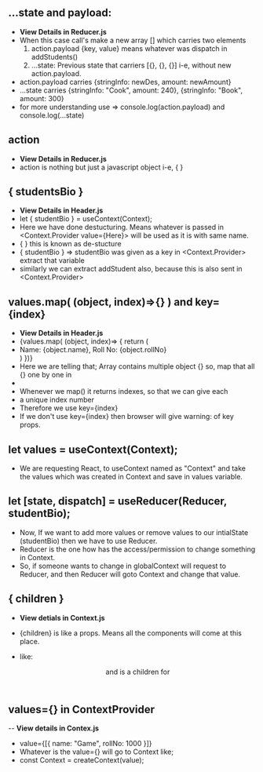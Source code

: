 ## ...state and payload:
- **View Details in Reducer.js**
- When this case call's make a new array [] which carries two elements
    1. action.payload {key, value} means whatever was dispatch in addStudents() 
    2. ...state: Previous state that carriers [{}, {}, {}] i-e, without new action.payload.
-  action.payload carries {stringInfo: newDes, amount: newAmount}
- ...state carries {stringInfo: "Cook", amount: 240}, {stringInfo: "Book", amount: 300}
- for more understanding use => console.log(action.payload) and console.log(...state)

## action
- **View Details in Reducer.js**
- action is nothing but just a javascript object i-e, { }

## { studentsBio }
- **View Details in Header.js**
- let { studentBio } = useContext(Context);
- Here we have done destucturing. Means whatever is passed in <Context.Provider value={Here}> will be used as it is with same name.
- { } this is known as de-stucture
- { studentBio } => studentBio was given as a key in <Context.Provider> extract that variable
- similarly we can extract addStudent also, because this is also sent in <Context.Provider>  

## values.map( (object, index)=>{} ) and key={index}
- **View Details in Header.js**
- {values.map( (object, index)=> {
        return (
        <li key={index}>Name: {object.name}, Roll No: {object.rollNo}</li>
        )
    })}
- Here we are telling that; Array contains multiple object {} so, map that all {} one by one in <li>
- Whenever we map() it returns indexes, so that we can give each <li> a unique index number
- Therefore we use key={index}
- If we don't use key={index} then browser will give warning: of key props.

## let values = useContext(Context);
- We are requesting React, to useContext named as "Context" and take the values which was created in Context and save in values variable.

## let [state, dispatch] = useReducer(Reducer, studentBio);
- Now, If we want to add more values or remove values to our intialState (studentBio) then we have to use Reducer.
- Reducer is the one how has the access/permission to change something in Context. 
- So, if someone wants to change in globalContext will request to Reducer, and then Reducer will goto Context and change that value.

## { children }
- **View detials in Context.js**
- {children} is like a props. Means all the components will come at this place.
- like: <Header /> and <ClassXA /> is a children for <ContextProvider> 
    
    <ContextProvider>
        <Header />
        <ClassXA />
    </ContextProvider>

## values={} in ContextProvider
-- **View details in Contex.js**
- value={[{
    name: "Game",
    rollNo: 1000
}]}
- Whatever is the value={} will go to Context like;
- const Context = createContext(value);